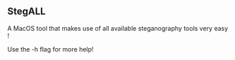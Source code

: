 ## StegALL
A MacOS tool that makes use of all available steganography tools very easy !

Use the -h flag for more help! 
